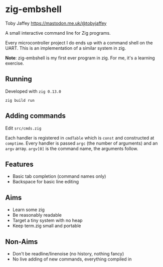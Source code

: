 # zig-embshell

Toby Jaffey https://mastodon.me.uk/@tobyjaffey

A small interactive command line for Zig programs.

Every microcontroller project I do ends up with a command shell on the UART. This is an implementation of a similar system in zig.

**Note**: zig-embshell is my first ever program in zig. For me, it's a learning exercise.

## Running

Developed with `zig 0.13.0`

    zig build run

## Adding commands

Edit `src/cmds.zig`

Each handler is registered in `cmdTable` which is `const` and constructed at `comptime`. Every handler is passed `argc` (the number of arguments) and an `argv` array. `argv[0]` is the command name, the arguments follow.

## Features

 - Basic tab completion (command names only)
 - Backspace for basic line editing

## Aims

 - Learn some zig
 - Be reasonably readable
 - Target a tiny system with no heap
 - Keep term.zig small and portable

## Non-Aims

 - Don't be readline/linenoise (no history, nothing fancy)
 - No live adding of new commands, everything compiled in

